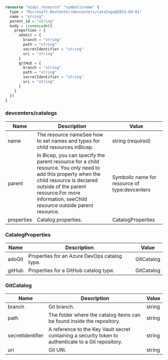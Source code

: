 ```terraform
resource "azapi_resource" "symbolicname" {
  type = "Microsoft.DevCenter/devcenters/catalogs@2023-04-01"
  name = "string"
  parent_id = "string"
  body = jsonencode({
    properties = {
      adoGit = {
        branch = "string"
        path = "string"
        secretIdentifier = "string"
        uri = "string"
      }
      gitHub = {
        branch = "string"
        path = "string"
        secretIdentifier = "string"
        uri = "string"
      }
    }
  })
}

```

### devcenters/catalogs

| Name | Description | Value |
|-|-|-|
| name | The resource nameSee how to set names and types for child resources inBicep. | string (required) |
| parent | In Bicep, you can specify the parent resource for a child resource. You only need to add this property when the child resource is declared outside of the parent resource.For more information, seeChild resource outside parent resource. | Symbolic name for resource of type:devcenters |
| properties | Catalog properties. | CatalogProperties |


### CatalogProperties

| Name | Description | Value |
|-|-|-|
| adoGit | Properties for an Azure DevOps catalog type. | GitCatalog |
| gitHub | Properties for a GitHub catalog type. | GitCatalog |


### GitCatalog

| Name | Description | Value |
|-|-|-|
| branch | Git branch. | string |
| path | The folder where the catalog items can be found inside the repository. | string |
| secretIdentifier | A reference to the Key Vault secret containing a security token to authenticate to a Git repository. | string |
| uri | Git URI. | string |


